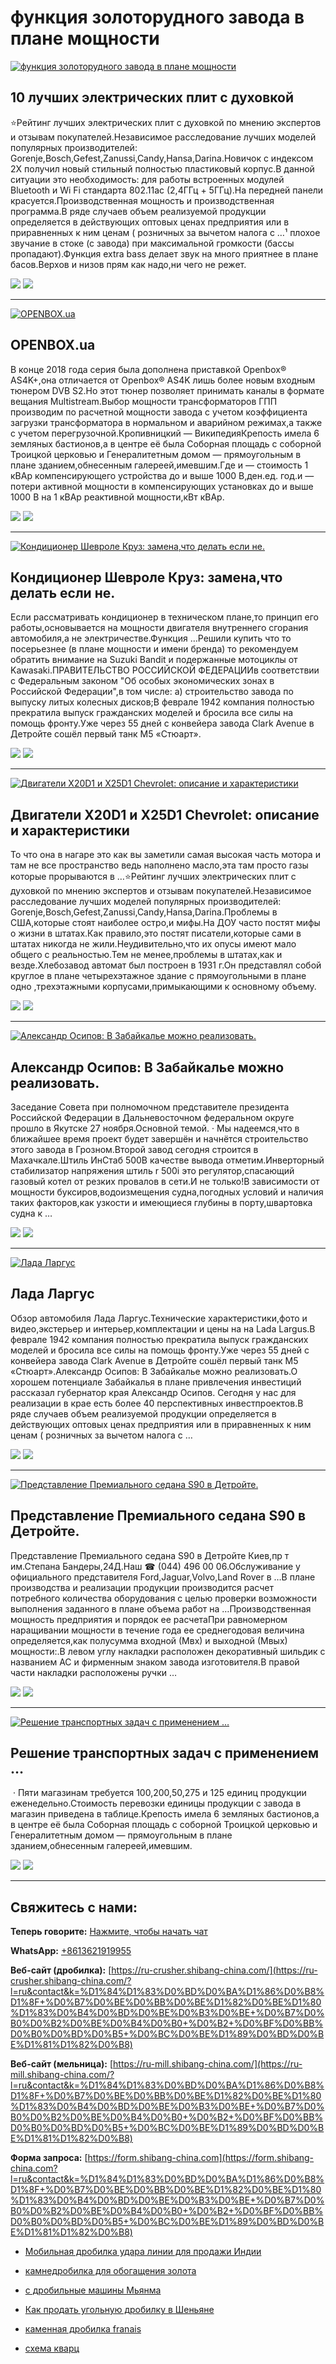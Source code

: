 # функция золоторудного завода в плане мощности

<a href="https://swt.shibang-china.com/?l=ru&img&k=%D1%84%D1%83%D0%BD%D0%BA%D1%86%D0%B8%D1%8F+%D0%B7%D0%BE%D0%BB%D0%BE%D1%82%D0%BE%D1%80%D1%83%D0%B4%D0%BD%D0%BE%D0%B3%D0%BE+%D0%B7%D0%B0%D0%B2%D0%BE%D0%B4%D0%B0+%D0%B2+%D0%BF%D0%BB%D0%B0%D0%BD%D0%B5+%D0%BC%D0%BE%D1%89%D0%BD%D0%BE%D1%81%D1%82%D0%B8" target="_blank">![функция золоторудного завода в плане мощности](http://static.shibang-china.com/all-800x300/898.jpg)</a>

## 10 лучших электрических плит с духовкой
⭐Рейтинг лучших электрических плит с духовкой по мнению экспертов и отзывам покупателей.Независимое расследование лучших моделей популярных производителей: Gorenje,Bosch,Gefest,Zanussi,Candy,Hansa,Darina.Новичок с индексом 2X получил новый стильный полностью пластиковый корпус.В данной ситуации это необходимость: для работы встроенных модулей Bluetooth и Wi Fi стандарта 802.11ac (2,4ГГц + 5ГГц).На передней панели красуется.Производственная мощность и производственная программа.В ряде случаев объем реализуемой продукции определяется в действующих оптовых ценах предприятия или в приравненных к ним ценам ( розничных за вычетом налога с …&#185; плохое звучание в стоке (с завода) при максимальной громкости (бассы пропадают).Функция extra bass делает звук на много приятнее в плане басов.Верхов и низов прям как надо,ни чего не режет.


<a href="https://whatsapp.shibangsoft.com/WhatsApp.php" target="_blank" title="WhatsApp">![](http://static.shibang-china.com/icon/whatsapp.png)</a> <a href="https://swt.shibang-china.com/?l=ru&icon&k=%D1%84%D1%83%D0%BD%D0%BA%D1%86%D0%B8%D1%8F+%D0%B7%D0%BE%D0%BB%D0%BE%D1%82%D0%BE%D1%80%D1%83%D0%B4%D0%BD%D0%BE%D0%B3%D0%BE+%D0%B7%D0%B0%D0%B2%D0%BE%D0%B4%D0%B0+%D0%B2+%D0%BF%D0%BB%D0%B0%D0%BD%D0%B5+%D0%BC%D0%BE%D1%89%D0%BD%D0%BE%D1%81%D1%82%D0%B8" target="_blank">![](http://static.shibang-china.com/icon/chat-ru.png)</a>

---

<a href="https://swt.shibang-china.com/?l=ru&img&k=%D1%84%D1%83%D0%BD%D0%BA%D1%86%D0%B8%D1%8F+%D0%B7%D0%BE%D0%BB%D0%BE%D1%82%D0%BE%D1%80%D1%83%D0%B4%D0%BD%D0%BE%D0%B3%D0%BE+%D0%B7%D0%B0%D0%B2%D0%BE%D0%B4%D0%B0+%D0%B2+%D0%BF%D0%BB%D0%B0%D0%BD%D0%B5+%D0%BC%D0%BE%D1%89%D0%BD%D0%BE%D1%81%D1%82%D0%B8" target="_blank">![OPENBOX.ua](http://static.shibang-china.com/all-800x300/1381.jpg)</a>

## OPENBOX.ua
В конце 2018 года серия была дополнена приставкой Openbox&#174; AS4K+,она отличается от Openbox&#174; AS4K лишь более новым входным тюнером DVB S2.Но этот тюнер позволяет принимать каналы в формате вещания Multistream.Выбор мощности трансформаторов ГПП производим по расчетной мощности завода с учетом коэффициента загрузки трансформатора в нормальном и аварийном режимах,а также с учетом перегрузочной.Кропивницкий — ВикипедияКрепость имела 6 земляных бастионов,а в центре её была Соборная площадь с соборной Троицкой церковью и Генералитетным домом — прямоугольным в плане зданием,обнесенным галереей,имевшим.Где и — стоимость 1 кВАр компенсирующего устройства до и выше 1000 В,ден.ед. год.и — потери активной мощности в компенсирующих установках до и выше 1000 В на 1 кВАр реактивной мощности,кВт кВАр.


<a href="https://whatsapp.shibangsoft.com/WhatsApp.php" target="_blank" title="WhatsApp">![](http://static.shibang-china.com/icon/whatsapp.png)</a> <a href="https://swt.shibang-china.com/?l=ru&icon&k=%D1%84%D1%83%D0%BD%D0%BA%D1%86%D0%B8%D1%8F+%D0%B7%D0%BE%D0%BB%D0%BE%D1%82%D0%BE%D1%80%D1%83%D0%B4%D0%BD%D0%BE%D0%B3%D0%BE+%D0%B7%D0%B0%D0%B2%D0%BE%D0%B4%D0%B0+%D0%B2+%D0%BF%D0%BB%D0%B0%D0%BD%D0%B5+%D0%BC%D0%BE%D1%89%D0%BD%D0%BE%D1%81%D1%82%D0%B8" target="_blank">![](http://static.shibang-china.com/icon/chat-ru.png)</a>

---

<a href="https://swt.shibang-china.com/?l=ru&img&k=%D1%84%D1%83%D0%BD%D0%BA%D1%86%D0%B8%D1%8F+%D0%B7%D0%BE%D0%BB%D0%BE%D1%82%D0%BE%D1%80%D1%83%D0%B4%D0%BD%D0%BE%D0%B3%D0%BE+%D0%B7%D0%B0%D0%B2%D0%BE%D0%B4%D0%B0+%D0%B2+%D0%BF%D0%BB%D0%B0%D0%BD%D0%B5+%D0%BC%D0%BE%D1%89%D0%BD%D0%BE%D1%81%D1%82%D0%B8" target="_blank">![Кондиционер Шевроле Круз: замена,что делать если не.](http://static.shibang-china.com/all-800x300/490.jpg)</a>

## Кондиционер Шевроле Круз: замена,что делать если не.
Если рассматривать кондиционер в техническом плане,то принцип его работы,основывается на мощности двигателя внутреннего сгорания автомобиля,а не электричестве.Функция …Решили купить что то посерьезнее (в плане мощности и имени бренда) то рекомендуем обратить внимание на Suzuki Bandit и подержанные мотоциклы от Kawasaki.ПРАВИТЕЛЬСТВО РОССИЙСКОЙ ФЕДЕРАЦИИв соответствии с Федеральным законом &quot;Об особых экономических зонах в Российской Федерации&quot;,в том числе: а) строительство завода по выпуску литых колесных дисков;В феврале 1942 компания полностью прекратила выпуск гражданских моделей и бросила все силы на помощь фронту.Уже через 55 дней с конвейера завода Clark Avenue в Детройте сошёл первый танк M5 &#171;Стюарт&#187;.


<a href="https://whatsapp.shibangsoft.com/WhatsApp.php" target="_blank" title="WhatsApp">![](http://static.shibang-china.com/icon/whatsapp.png)</a> <a href="https://swt.shibang-china.com/?l=ru&icon&k=%D1%84%D1%83%D0%BD%D0%BA%D1%86%D0%B8%D1%8F+%D0%B7%D0%BE%D0%BB%D0%BE%D1%82%D0%BE%D1%80%D1%83%D0%B4%D0%BD%D0%BE%D0%B3%D0%BE+%D0%B7%D0%B0%D0%B2%D0%BE%D0%B4%D0%B0+%D0%B2+%D0%BF%D0%BB%D0%B0%D0%BD%D0%B5+%D0%BC%D0%BE%D1%89%D0%BD%D0%BE%D1%81%D1%82%D0%B8" target="_blank">![](http://static.shibang-china.com/icon/chat-ru.png)</a>

---

<a href="https://swt.shibang-china.com/?l=ru&img&k=%D1%84%D1%83%D0%BD%D0%BA%D1%86%D0%B8%D1%8F+%D0%B7%D0%BE%D0%BB%D0%BE%D1%82%D0%BE%D1%80%D1%83%D0%B4%D0%BD%D0%BE%D0%B3%D0%BE+%D0%B7%D0%B0%D0%B2%D0%BE%D0%B4%D0%B0+%D0%B2+%D0%BF%D0%BB%D0%B0%D0%BD%D0%B5+%D0%BC%D0%BE%D1%89%D0%BD%D0%BE%D1%81%D1%82%D0%B8" target="_blank">![Двигатели X20D1 и X25D1 Chevrolet: описание и характеристики](http://static.shibang-china.com/all-800x300/162.jpg)</a>

## Двигатели X20D1 и X25D1 Chevrolet: описание и характеристики
То что она в нагаре это как вы заметили самая высокая часть мотора и там не все пространство ведь наполнено масло,эта там просто газы которые прорываются в …⭐Рейтинг лучших электрических плит с духовкой по мнению экспертов и отзывам покупателей.Независимое расследование лучших моделей популярных производителей: Gorenje,Bosch,Gefest,Zanussi,Candy,Hansa,Darina.Проблемы в США,которые стоят наиболее остро,и мифы.На ДОУ часто постят мифы о жизни в штатах.Как правило,это постят писатели,которые сами в штатах никогда не жили.Неудивительно,что их опусы имеют мало общего с реальностью.Тем не менее,проблемы в штатах,как и везде.Хлебозавод автомат был построен в 1931 г.Он представлял собой круглое в плане четырехэтажное здание с прямоугольными в плане одно ,трехэтажными корпусами,примыкающими к основному объему.


<a href="https://whatsapp.shibangsoft.com/WhatsApp.php" target="_blank" title="WhatsApp">![](http://static.shibang-china.com/icon/whatsapp.png)</a> <a href="https://swt.shibang-china.com/?l=ru&icon&k=%D1%84%D1%83%D0%BD%D0%BA%D1%86%D0%B8%D1%8F+%D0%B7%D0%BE%D0%BB%D0%BE%D1%82%D0%BE%D1%80%D1%83%D0%B4%D0%BD%D0%BE%D0%B3%D0%BE+%D0%B7%D0%B0%D0%B2%D0%BE%D0%B4%D0%B0+%D0%B2+%D0%BF%D0%BB%D0%B0%D0%BD%D0%B5+%D0%BC%D0%BE%D1%89%D0%BD%D0%BE%D1%81%D1%82%D0%B8" target="_blank">![](http://static.shibang-china.com/icon/chat-ru.png)</a>

---

<a href="https://swt.shibang-china.com/?l=ru&img&k=%D1%84%D1%83%D0%BD%D0%BA%D1%86%D0%B8%D1%8F+%D0%B7%D0%BE%D0%BB%D0%BE%D1%82%D0%BE%D1%80%D1%83%D0%B4%D0%BD%D0%BE%D0%B3%D0%BE+%D0%B7%D0%B0%D0%B2%D0%BE%D0%B4%D0%B0+%D0%B2+%D0%BF%D0%BB%D0%B0%D0%BD%D0%B5+%D0%BC%D0%BE%D1%89%D0%BD%D0%BE%D1%81%D1%82%D0%B8" target="_blank">![Александр Осипов: В Забайкалье можно реализовать.](http://static.shibang-china.com/all-800x300/219.jpg)</a>

## Александр Осипов: В Забайкалье можно реализовать.
Заседание Совета при полномочном представителе президента Российской Федерации в Дальневосточном федеральном округе прошло в Якутске 27 ноября.Основной темой.&nbsp;&#0183;&#32;Мы надеемся,что в ближайшее время проект будет завершён и начнётся строительство этого завода в Грозном.Второй завод сегодня строится в Махачкале.Штиль ИнСтаб 500В качестве вывода отметим.Инверторный стабилизатор напряжения штиль r 500i это регулятор,спасающий газовый котел от резких провалов в сети.И не только!В зависимости от мощности буксиров,водоизмещения судна,погодных условий и наличия таких факторов,как узкости и имеющиеся глубины в порту,швартовка судна к …


<a href="https://whatsapp.shibangsoft.com/WhatsApp.php" target="_blank" title="WhatsApp">![](http://static.shibang-china.com/icon/whatsapp.png)</a> <a href="https://swt.shibang-china.com/?l=ru&icon&k=%D1%84%D1%83%D0%BD%D0%BA%D1%86%D0%B8%D1%8F+%D0%B7%D0%BE%D0%BB%D0%BE%D1%82%D0%BE%D1%80%D1%83%D0%B4%D0%BD%D0%BE%D0%B3%D0%BE+%D0%B7%D0%B0%D0%B2%D0%BE%D0%B4%D0%B0+%D0%B2+%D0%BF%D0%BB%D0%B0%D0%BD%D0%B5+%D0%BC%D0%BE%D1%89%D0%BD%D0%BE%D1%81%D1%82%D0%B8" target="_blank">![](http://static.shibang-china.com/icon/chat-ru.png)</a>

---

<a href="https://swt.shibang-china.com/?l=ru&img&k=%D1%84%D1%83%D0%BD%D0%BA%D1%86%D0%B8%D1%8F+%D0%B7%D0%BE%D0%BB%D0%BE%D1%82%D0%BE%D1%80%D1%83%D0%B4%D0%BD%D0%BE%D0%B3%D0%BE+%D0%B7%D0%B0%D0%B2%D0%BE%D0%B4%D0%B0+%D0%B2+%D0%BF%D0%BB%D0%B0%D0%BD%D0%B5+%D0%BC%D0%BE%D1%89%D0%BD%D0%BE%D1%81%D1%82%D0%B8" target="_blank">![Лада Ларгус](http://static.shibang-china.com/all-800x300/1226.jpg)</a>

## Лада Ларгус
Обзор автомобиля Лада Ларгус.Технические характеристики,фото и видео,экстерьер и интерьер,комплектации и цены на на Lada Largus.В феврале 1942 компания полностью прекратила выпуск гражданских моделей и бросила все силы на помощь фронту.Уже через 55 дней с конвейера завода Clark Avenue в Детройте сошёл первый танк M5 &#171;Стюарт&#187;.Александр Осипов: В Забайкалье можно реализовать.О хорошем потенциале Забайкалья в плане привлечения инвестиций рассказал губернатор края Александр Осипов. Сегодня у нас для реализации в крае есть более 40 перспективных инвестпроектов.В ряде случаев объем реализуемой продукции определяется в действующих оптовых ценах предприятия или в приравненных к ним ценам ( розничных за вычетом налога с …


<a href="https://whatsapp.shibangsoft.com/WhatsApp.php" target="_blank" title="WhatsApp">![](http://static.shibang-china.com/icon/whatsapp.png)</a> <a href="https://swt.shibang-china.com/?l=ru&icon&k=%D1%84%D1%83%D0%BD%D0%BA%D1%86%D0%B8%D1%8F+%D0%B7%D0%BE%D0%BB%D0%BE%D1%82%D0%BE%D1%80%D1%83%D0%B4%D0%BD%D0%BE%D0%B3%D0%BE+%D0%B7%D0%B0%D0%B2%D0%BE%D0%B4%D0%B0+%D0%B2+%D0%BF%D0%BB%D0%B0%D0%BD%D0%B5+%D0%BC%D0%BE%D1%89%D0%BD%D0%BE%D1%81%D1%82%D0%B8" target="_blank">![](http://static.shibang-china.com/icon/chat-ru.png)</a>

---

<a href="https://swt.shibang-china.com/?l=ru&img&k=%D1%84%D1%83%D0%BD%D0%BA%D1%86%D0%B8%D1%8F+%D0%B7%D0%BE%D0%BB%D0%BE%D1%82%D0%BE%D1%80%D1%83%D0%B4%D0%BD%D0%BE%D0%B3%D0%BE+%D0%B7%D0%B0%D0%B2%D0%BE%D0%B4%D0%B0+%D0%B2+%D0%BF%D0%BB%D0%B0%D0%BD%D0%B5+%D0%BC%D0%BE%D1%89%D0%BD%D0%BE%D1%81%D1%82%D0%B8" target="_blank">![Представление Премиального седана S90 в Детройте.](http://static.shibang-china.com/all-800x300/218.jpg)</a>

## Представление Премиального седана S90 в Детройте.
Представление Премиального седана S90 в Детройте Киев,пр т им.Степана Бандеры,24Д.Наш ☎ (044) 496 00 06.Обслуживание у официального представителя Ford,Jaguar,Volvo,Land Rover в …В плане производства и реализации продукции производится расчет потребного количества оборудования с целью проверки возможности выполнения заданного в плане объема работ на …Производственная мощность предприятия и порядок ее расчетаПри равномерном наращивании мощности в течение года ее среднегодовая величина определяется,как полусумма входной (Мвх) и выходной (Мвых) мощности:.В левом углу накладки расположен декоративный шильдик с названием АС и фирменным знаком завода изготовителя.В правой части накладки расположены ручки …


<a href="https://whatsapp.shibangsoft.com/WhatsApp.php" target="_blank" title="WhatsApp">![](http://static.shibang-china.com/icon/whatsapp.png)</a> <a href="https://swt.shibang-china.com/?l=ru&icon&k=%D1%84%D1%83%D0%BD%D0%BA%D1%86%D0%B8%D1%8F+%D0%B7%D0%BE%D0%BB%D0%BE%D1%82%D0%BE%D1%80%D1%83%D0%B4%D0%BD%D0%BE%D0%B3%D0%BE+%D0%B7%D0%B0%D0%B2%D0%BE%D0%B4%D0%B0+%D0%B2+%D0%BF%D0%BB%D0%B0%D0%BD%D0%B5+%D0%BC%D0%BE%D1%89%D0%BD%D0%BE%D1%81%D1%82%D0%B8" target="_blank">![](http://static.shibang-china.com/icon/chat-ru.png)</a>

---

<a href="https://swt.shibang-china.com/?l=ru&img&k=%D1%84%D1%83%D0%BD%D0%BA%D1%86%D0%B8%D1%8F+%D0%B7%D0%BE%D0%BB%D0%BE%D1%82%D0%BE%D1%80%D1%83%D0%B4%D0%BD%D0%BE%D0%B3%D0%BE+%D0%B7%D0%B0%D0%B2%D0%BE%D0%B4%D0%B0+%D0%B2+%D0%BF%D0%BB%D0%B0%D0%BD%D0%B5+%D0%BC%D0%BE%D1%89%D0%BD%D0%BE%D1%81%D1%82%D0%B8" target="_blank">![Решение транспортных задач с применением …](http://static.shibang-china.com/all-800x300/3.jpg)</a>

## Решение транспортных задач с применением …
&nbsp;&#0183;&#32;Пяти магазинам требуется 100,200,50,275 и 125 единиц продукции еженедельно.Стоимость перевозки единицы продукции с завода в магазин приведена в таблице.Крепость имела 6 земляных бастионов,а в центре её была Соборная площадь с соборной Троицкой церковью и Генералитетным домом — прямоугольным в плане зданием,обнесенным галереей,имевшим.

<a href="https://whatsapp.shibangsoft.com/WhatsApp.php" target="_blank" title="WhatsApp">![](http://static.shibang-china.com/icon/whatsapp.png)</a> <a href="https://swt.shibang-china.com/?l=ru&icon&k=%D1%84%D1%83%D0%BD%D0%BA%D1%86%D0%B8%D1%8F+%D0%B7%D0%BE%D0%BB%D0%BE%D1%82%D0%BE%D1%80%D1%83%D0%B4%D0%BD%D0%BE%D0%B3%D0%BE+%D0%B7%D0%B0%D0%B2%D0%BE%D0%B4%D0%B0+%D0%B2+%D0%BF%D0%BB%D0%B0%D0%BD%D0%B5+%D0%BC%D0%BE%D1%89%D0%BD%D0%BE%D1%81%D1%82%D0%B8" target="_blank">![](http://static.shibang-china.com/icon/chat-ru.png)</a>

---
## Свяжитесь с нами:

**Теперь говорите:** [Нажмите, чтобы начать чат](https://swt.shibang-china.com?l=ru&contact&k=%D1%84%D1%83%D0%BD%D0%BA%D1%86%D0%B8%D1%8F+%D0%B7%D0%BE%D0%BB%D0%BE%D1%82%D0%BE%D1%80%D1%83%D0%B4%D0%BD%D0%BE%D0%B3%D0%BE+%D0%B7%D0%B0%D0%B2%D0%BE%D0%B4%D0%B0+%D0%B2+%D0%BF%D0%BB%D0%B0%D0%BD%D0%B5+%D0%BC%D0%BE%D1%89%D0%BD%D0%BE%D1%81%D1%82%D0%B8)

**WhatsApp:**  [+8613621919955](https://whatsapp.shibangsoft.com/WhatsApp.php)

**Веб-сайт (дробилка):** [https://ru-crusher.shibang-china.com/](https://ru-crusher.shibang-china.com/?l=ru&contact&k=%D1%84%D1%83%D0%BD%D0%BA%D1%86%D0%B8%D1%8F+%D0%B7%D0%BE%D0%BB%D0%BE%D1%82%D0%BE%D1%80%D1%83%D0%B4%D0%BD%D0%BE%D0%B3%D0%BE+%D0%B7%D0%B0%D0%B2%D0%BE%D0%B4%D0%B0+%D0%B2+%D0%BF%D0%BB%D0%B0%D0%BD%D0%B5+%D0%BC%D0%BE%D1%89%D0%BD%D0%BE%D1%81%D1%82%D0%B8)

**Веб-сайт (мельница):** [https://ru-mill.shibang-china.com/](https://ru-mill.shibang-china.com/?l=ru&contact&k=%D1%84%D1%83%D0%BD%D0%BA%D1%86%D0%B8%D1%8F+%D0%B7%D0%BE%D0%BB%D0%BE%D1%82%D0%BE%D1%80%D1%83%D0%B4%D0%BD%D0%BE%D0%B3%D0%BE+%D0%B7%D0%B0%D0%B2%D0%BE%D0%B4%D0%B0+%D0%B2+%D0%BF%D0%BB%D0%B0%D0%BD%D0%B5+%D0%BC%D0%BE%D1%89%D0%BD%D0%BE%D1%81%D1%82%D0%B8)

**Форма запроса:** [https://form.shibang-china.com](https://form.shibang-china.com?l=ru&contact&k=%D1%84%D1%83%D0%BD%D0%BA%D1%86%D0%B8%D1%8F+%D0%B7%D0%BE%D0%BB%D0%BE%D1%82%D0%BE%D1%80%D1%83%D0%B4%D0%BD%D0%BE%D0%B3%D0%BE+%D0%B7%D0%B0%D0%B2%D0%BE%D0%B4%D0%B0+%D0%B2+%D0%BF%D0%BB%D0%B0%D0%BD%D0%B5+%D0%BC%D0%BE%D1%89%D0%BD%D0%BE%D1%81%D1%82%D0%B8)

* [Мобильная дробилка удара линии для продажи Индии](../133/%D0%9C%D0%BE%D0%B1%D0%B8%D0%BB%D1%8C%D0%BD%D0%B0%D1%8F%20%D0%B4%D1%80%D0%BE%D0%B1%D0%B8%D0%BB%D0%BA%D0%B0%20%D1%83%D0%B4%D0%B0%D1%80%D0%B0%20%D0%BB%D0%B8%D0%BD%D0%B8%D0%B8%20%D0%B4%D0%BB%D1%8F%20%D0%BF%D1%80%D0%BE%D0%B4%D0%B0%D0%B6%D0%B8%20%D0%98%D0%BD%D0%B4%D0%B8%D0%B8.md)

* [камнедробилка для обогащения золота](../135/%D0%BA%D0%B0%D0%BC%D0%BD%D0%B5%D0%B4%D1%80%D0%BE%D0%B1%D0%B8%D0%BB%D0%BA%D0%B0%20%D0%B4%D0%BB%D1%8F%20%D0%BE%D0%B1%D0%BE%D0%B3%D0%B0%D1%89%D0%B5%D0%BD%D0%B8%D1%8F%20%D0%B7%D0%BE%D0%BB%D0%BE%D1%82%D0%B0.md)

* [c дробильные машины Мьянма](../131/c%20%D0%B4%D1%80%D0%BE%D0%B1%D0%B8%D0%BB%D1%8C%D0%BD%D1%8B%D0%B5%20%D0%BC%D0%B0%D1%88%D0%B8%D0%BD%D1%8B%20%D0%9C%D1%8C%D1%8F%D0%BD%D0%BC%D0%B0.md)

* [Как продать угольную дробилку в Шеньяне](../131/%D0%9A%D0%B0%D0%BA%20%D0%BF%D1%80%D0%BE%D0%B4%D0%B0%D1%82%D1%8C%20%D1%83%D0%B3%D0%BE%D0%BB%D1%8C%D0%BD%D1%83%D1%8E%20%D0%B4%D1%80%D0%BE%D0%B1%D0%B8%D0%BB%D0%BA%D1%83%20%D0%B2%20%D0%A8%D0%B5%D0%BD%D1%8C%D1%8F%D0%BD%D0%B5.md)

* [каменная дробилка franais](../135/%D0%BA%D0%B0%D0%BC%D0%B5%D0%BD%D0%BD%D0%B0%D1%8F%20%D0%B4%D1%80%D0%BE%D0%B1%D0%B8%D0%BB%D0%BA%D0%B0%20franais.md)

* [схема кварц](../132/%D1%81%D1%85%D0%B5%D0%BC%D0%B0%20%D0%BA%D0%B2%D0%B0%D1%80%D1%86.md)